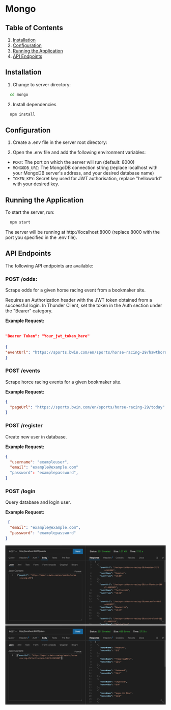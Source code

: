 # Mongo

## Table of Contents

1. [Installation](#installation)
2. [Configuration](#configuration)
3. [Running the Application](#running-the-application)
4. [API Endpoints](#api-endpoints)

## Installation

1. Change to server directory:

```bash
  cd mongo
```

2. Install dependencies

```bash
  npm install
```
## Configuration 

1. Create a .env file in the server root directory:

2. Open the .env file and add the following environment variables:

- `PORT`: The port on which the server will run (default: 8000)
- `MONGODB_URI`: The MongoDB connection string (replace localhost with your MongoDB server's address, and your desired database name)
- `TOKEN_KEY`: Secret key used for JWT authorisation, replace "helloworld" with your desired key. 

## Running the Application
To start the server, run:

```bash
  npm start 
```
The server will be running at http://localhost:8000 (replace 8000 with the port you specified in the .env file).

## API Endpoints
The following API endpoints are available:

### POST /odds: 

Scrape odds for a given horse racing event from a bookmaker site.

Requires an Authorization header with the JWT token obtained from a successful login. In Thunder Client, set the token in the Auth section under the "Bearer" category.

**Example Request:**
```json

"Bearer Token": "Your_jwt_token_here"

{
"eventUrl": "https://sports.bwin.com/en/sports/horse-racing-29/hawthorne-246/2:4991436"
}

```
### POST /events

Scrape horce racing events for a given bookmaker site. 

**Example Request:**

```json
{
  "pageUrl": "https://sports.bwin.com/en/sports/horse-racing-29/today"
}
```
### POST /register

Create new user in database. 

**Example Request:**

```json
{
  "username": "exampleuser",
  "email": "example@example.com"
  "password": "examplepassword",
}
```
 ### POST /login

Query database and login user. 

**Example Request:**

```json
 {
  "email": "example@example.com",
  "password": "examplepassword"
}
```

<p align="center">
  <img src="../../client/src/assets/endpoint1.png"  width= 1000/>
   <img src="../../client/src/assets/endpoint2.png"width= 1000 />
</p>




